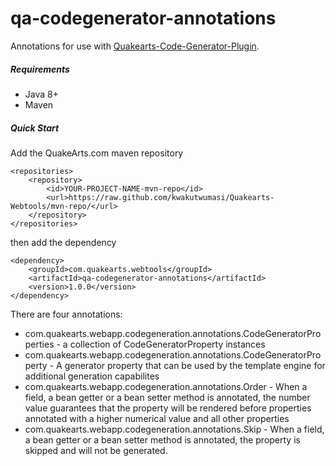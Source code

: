 # qa-codegenerator-annotations

Annotations for use with [Quakearts-Code-Generator-Plugin](https://github.com/kwakutwumasi/Quakearts-Code-Generator-Plugin).

##### Requirements
* Java 8+
* Maven

##### Quick Start

Add the QuakeArts.com maven repository

```
<repositories>
    <repository>
        <id>YOUR-PROJECT-NAME-mvn-repo</id>
        <url>https://raw.github.com/kwakutwumasi/Quakearts-Webtools/mvn-repo/</url>
    </repository>
</repositories>

```

then add the dependency

```
<dependency>
	<groupId>com.quakearts.webtools</groupId>
	<artifactId>qa-codegenerator-annotations</artifactId>
	<version>1.0.0</version>
</dependency>

```

There are four annotations: 

* com.quakearts.webapp.codegeneration.annotations.CodeGeneratorProperties - a collection of CodeGeneratorProperty instances
* com.quakearts.webapp.codegeneration.annotations.CodeGeneratorProperty - A generator property that can be used by the template engine for additional generation capabilites
* com.quakearts.webapp.codegeneration.annotations.Order - When a field, a bean getter or a bean setter method is annotated, the number value guarantees that the property will be rendered before properties annotated with a higher numerical value and all other properties
* com.quakearts.webapp.codegeneration.annotations.Skip - When a field, a bean getter or a bean setter method is annotated, the property is skipped and will not be generated.


